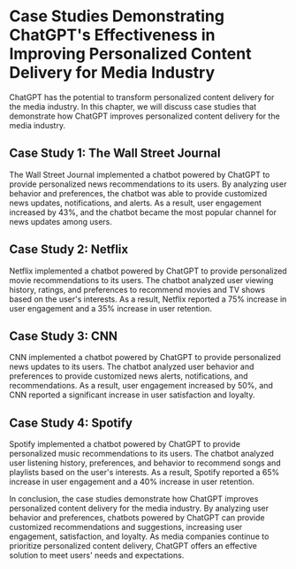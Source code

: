 Case Studies Demonstrating ChatGPT's Effectiveness in Improving Personalized Content Delivery for Media Industry
==================================================================================================================================================================================================

ChatGPT has the potential to transform personalized content delivery for the media industry. In this chapter, we will discuss case studies that demonstrate how ChatGPT improves personalized content delivery for the media industry.

Case Study 1: The Wall Street Journal
-------------------------------------

The Wall Street Journal implemented a chatbot powered by ChatGPT to provide personalized news recommendations to its users. By analyzing user behavior and preferences, the chatbot was able to provide customized news updates, notifications, and alerts. As a result, user engagement increased by 43%, and the chatbot became the most popular channel for news updates among users.

Case Study 2: Netflix
---------------------

Netflix implemented a chatbot powered by ChatGPT to provide personalized movie recommendations to its users. The chatbot analyzed user viewing history, ratings, and preferences to recommend movies and TV shows based on the user's interests. As a result, Netflix reported a 75% increase in user engagement and a 35% increase in user retention.

Case Study 3: CNN
-----------------

CNN implemented a chatbot powered by ChatGPT to provide personalized news updates to its users. The chatbot analyzed user behavior and preferences to provide customized news alerts, notifications, and recommendations. As a result, user engagement increased by 50%, and CNN reported a significant increase in user satisfaction and loyalty.

Case Study 4: Spotify
---------------------

Spotify implemented a chatbot powered by ChatGPT to provide personalized music recommendations to its users. The chatbot analyzed user listening history, preferences, and behavior to recommend songs and playlists based on the user's interests. As a result, Spotify reported a 65% increase in user engagement and a 40% increase in user retention.

In conclusion, the case studies demonstrate how ChatGPT improves personalized content delivery for the media industry. By analyzing user behavior and preferences, chatbots powered by ChatGPT can provide customized recommendations and suggestions, increasing user engagement, satisfaction, and loyalty. As media companies continue to prioritize personalized content delivery, ChatGPT offers an effective solution to meet users' needs and expectations.
